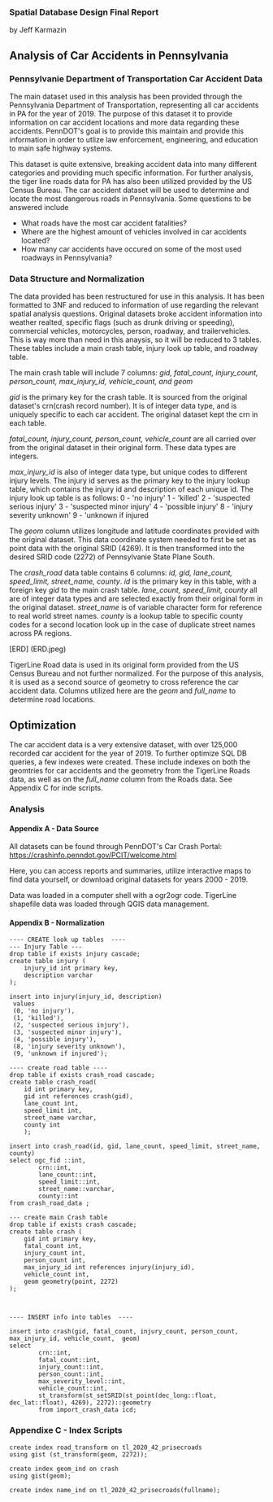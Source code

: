 ### Spatial Database Design Final Report
by Jeff Karmazin

## Analysis of Car Accidents in Pennsylvania
### Pennsylvanie Department of Transportation Car Accident Data
The main dataset used in this analysis has been provided through the Pennsylvania Department of Transportation, representing all car accidents in PA for the year of 2019. The purpose of this dataset it to provide information on car accident locations and more data regarding these accidents. PennDOT's goal is to provide this maintain and provide this information in order to utlize law enforcement, engineering, and education to main safe highway systems.

This dataset is quite extensive, breaking accident data into many different categories and providing much specific information. For further analysis, the tiger line roads data for PA has also been utilized provided by the US Census Bureau. The car accident dataset will be used to determine and locate the most dangerous roads in Pennsylvania. Some questions to be answered include 
* What roads have the most car accident fatalities?
* Where are the highest amount of vehicles involved in car accidents located?
* How many car accidents have occured on some of the most used roadways in Pennsylvania?


### Data Structure and Normalization
The data provided has been restructured for use in this analysis. It has been formatted to 3NF and reduced to information of use regarding the relevant spatial analysis questions. Original datasets broke accident information into weather realted, specific flags (such as drunk driving or speeding), commercial vehicles, motorcycles, person, roadway, and trailervehicles. This is way more than need in this anaysis, so it will be reduced to 3 tables. These tables include a main crash table, injury look up table, and roadway table.

The main crash table will include 7 columns: 
    *gid, fatal_count, injury_count, person_count, max_injury_id, vehicle_count, and geom*

*gid* is the primary key for the crash table. It is sourced from the original dataset's crn(crash record number). It is of integer data type, and is uniquely specific to each car accident. The original dataset kept the crn in each table.

*fatal_count, injury_count, person_count, vehicle_count* are all carried over from the original dataset in their original form. These data types are integers.

*max_injury_id* is also of integer data type, but unique codes to different injury levels. The injury id serves as the primary key to the injury lookup table, which contains the injury id and description of each unique id. The injury look up table is as follows:
    0 - 'no injury'
    1 - 'killed'
    2 - 'suspected serious injury'
    3 - 'suspected minor injury'
    4 - 'possible injury'
    8 - 'injury severity unknown'
    9 - 'unknown if injured
    
The *geom* column utilizes longitude and latitude coordinates provided with the original dataset. This data coordinate system needed to first be set as point data with the original SRID (4269). It is then transformed into the desired SRID code (2272) of Pennsylvanie State Plane South. 

The *crash_road* data table contains 6 columns: *id, gid, lane_count, speed_limit, street_name, county*. *id* is the primary key in this table, with a foreign key *gid* to the main crash table. *lane_count, speed_limit, county* all are of integer data types and are selected exactly from their original form in the original dataset. *street_name* is of variable character form for reference to real world street names. *county* is a lookup table to specific county codes for a second location look up in the case of duplicate street names across PA regions.

[ERD] (ERD.jpeg)

TigerLine Road data is used in its original form provided from the US Census Bureau and not further normalized. For the purpose of this analysis, it is used as a second source of geometry to cross reference the car accident data. Columns utilized here are the *geom* and *full_name* to determine road locations.

## Optimization
The car accident data is a very extensive dataset, with over 125,000 recorded car accident for the year of 2019. To further optimize SQL DB queries, a few indexes were created. These include indexes on both the geomtries for car accidents and the geometry from the TigerLine Roads data, as well as on the *full_name* column from the Roads data. See Appendix C for inde scripts.


### Analysis










#### Appendix A - Data Source

All datasets can be found through PennDOT's Car Crash Portal:  https://crashinfo.penndot.gov/PCIT/welcome.html

Here, you can access reports and summaries, utilize interactive maps to find data yourself, or download original datasets for years 2000 - 2019.

Data was loaded in a computer shell with a ogr2ogr code. TigerLine shapefile data was loaded through QGIS data management.

#### Appendix B - Normalization 
```
---- CREATE look up tables  ----
--- Injury Table ---
drop table if exists injury cascade;
create table injury (
	injury_id int primary key,
	description varchar
);

insert into injury(injury_id, description)
 values 
 (0, 'no injury'),
 (1, 'killed'),
 (2, 'suspected serious injury'),
 (3, 'suspected minor injury'),
 (4, 'possible injury'),
 (8, 'injury severity unknown'),
 (9, 'unknown if injured');
 
---- create road table ----
drop table if exists crash_road cascade;
create table crash_road(
	id int primary key,
	gid int references crash(gid),
	lane_count int,
	speed_limit int,
	street_name varchar,
	county int
	);

insert into crash_road(id, gid, lane_count, speed_limit, street_name, county)
select ogc_fid ::int,
		crn::int,
		lane_count::int,
		speed_limit::int,
		street_name::varchar,
		county::int
from crash_road_data ;

--- create main Crash table
drop table if exists crash cascade;
create table crash (
	gid int primary key,
	fatal_count int,
	injury_count int,
	person_count int,
	max_injury_id int references injury(injury_id),
	vehicle_count int,
	geom geometry(point, 2272)
);

	

---- INSERT info into tables  ----

insert into crash(gid, fatal_count, injury_count, person_count, max_injury_id, vehicle_count,  geom)
select 
		crn::int,
		fatal_count::int,
		injury_count::int,
		person_count::int,
		max_severity_level::int,
		vehicle_count::int,
		st_transform(st_setSRID(st_point(dec_long::float, dec_lat::float), 4269), 2272)::geometry
		from import_crash_data icd; 
```
### Appendixe C - Index Scripts

```
create index road_transform on tl_2020_42_prisecroads
using gist (st_transform(geom, 2272));

create index geom_ind on crash
using gist(geom);

create index name_ind on tl_2020_42_prisecroads(fullname);

```
